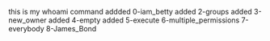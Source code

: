this is my whoami command
addded 0-iam_betty
added 2-groups
added 3-new_owner
added 4-empty
added 5-execute
6-multiple_permissions
7-everybody
8-James_Bond
